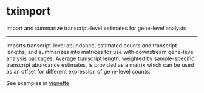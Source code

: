 # tximport

Import and summarize transcript-level estimates for gene-level analysis

---

Imports transcript-level abundance, estimated counts and 
transcript lengths, and summarizes into matrices for use with downstream
 gene-level analysis packages. Average transcript length, weighted by 
sample-specific transcript abundance estimates, is provided as a matrix
which can be used as an offset for different expression of 
gene-level counts.

See examples in [vignette](https://github.com/mikelove/tximport/blob/master/vignettes/tximport.md)
